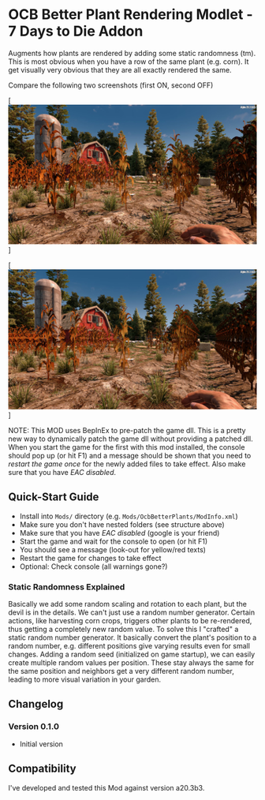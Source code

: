 # OCB Better Plant Rendering Modlet - 7 Days to Die Addon

Augments how plants are rendered by adding some static randomness (tm).
This is most obvious when you have a row of the same plant (e.g. corn).
It get visually very obvious that they are all exactly rendered the same.

Compare the following two screenshots (first ON, second OFF)

[![Barn Corn Better Plants ON](Screens/barn-corn-on.jpg)]

[![Barn Corn Better Plants OFF](Screens/barn-corn-off.jpg)]

NOTE: This MOD uses BepInEx to pre-patch the game dll. This is a pretty
new way to dynamically patch the game dll without providing a patched dll.
When you start the game for the first with this mod installed, the console
should pop up (or hit F1) and a message should be shown that you need to
*restart the game once* for the newly added files to take effect.
Also make sure that you have *EAC disabled*.

## Quick-Start Guide

- Install into `Mods/` directory (e.g. `Mods/OcbBetterPlants/ModInfo.xml`)
- Make sure you don't have nested folders (see structure above)
- Make sure that you have *EAC disabled* (google is your friend)
- Start the game and wait for the console to open (or hit F1)
- You should see a message (look-out for yellow/red texts)
- Restart the game for changes to take effect
- Optional: Check console (all warnings gone?)

### Static Randomness Explained

Basically we add some random scaling and rotation to each plant, but the
devil is in the details. We can't just use a random number generator.
Certain actions, like harvesting corn crops, triggers other plants to
be re-rendered, thus getting a completely new random value. To solve
this I "crafted" a static random number generator. It basically convert
the plant's position to a random number, e.g. different positions give
varying results even for small changes. Adding a random seed (initialized
on game startup), we can easily create multiple random values per position.
These stay always the same for the same position and neighbors get a very
different random number, leading to more visual variation in your garden.

## Changelog

### Version 0.1.0

- Initial version

## Compatibility

I've developed and tested this Mod against version a20.3b3.

[1]: https://github.com/OCB7D2D/A20BepInExPreloader